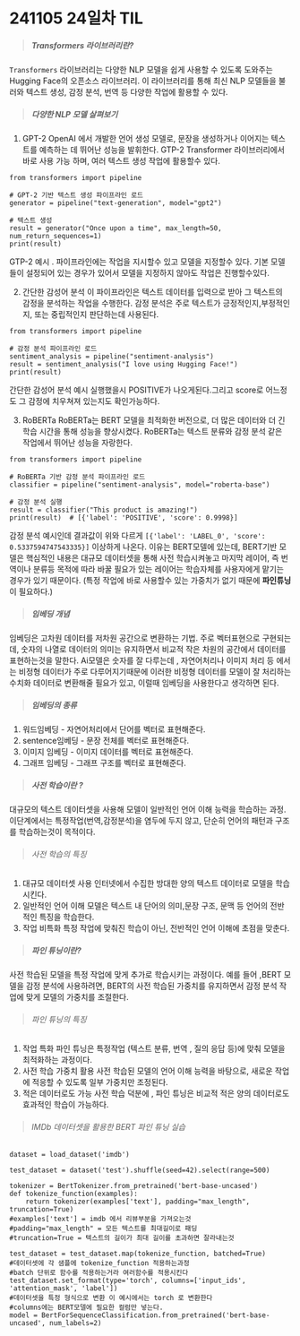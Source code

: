 # 241105 24일차 TIL

>  ##### Transformers 라이브러리란?

`Transformers` 라이브러리는 다양한 NLP 모델을 쉽게 사용할 수 있도록 도와주는 Hugging Face의 오픈소스 라이브러리.
이 라이브러리를 통해 최신 NLP 모델들을 불러와 텍스트 생성, 감정 분석, 번역 등 다양한 작업에 활용할 수 있다.


> ##### 다양한 NLP 모델 살펴보기

1. GPT-2 
OpenAI 에서 개발한 언어 생성 모델로, 문장을 생성하거나 이어지는 텍스트를 예측하는 데 뛰어난 성능을 발휘한다.
GTP-2 Transformer 라이브러리에서 바로 사용 가능 하며, 여러 텍스트 생성 작업에 활용할수 있다.

```
from transformers import pipeline

# GPT-2 기반 텍스트 생성 파이프라인 로드
generator = pipeline("text-generation", model="gpt2")

# 텍스트 생성
result = generator("Once upon a time", max_length=50, num_return_sequences=1)
print(result)
```
GTP-2 예시 . 파이프라인에는 작업을 지시할수 있고 모델을 지정할수 있다.
기본 모델들이 설정되어 있는 경우가 있어서 모델을 지정하지 않아도 작업은 진행할수있다.

2. 간단한 감성어 분석
이 파이프라인은 텍스트 데이터를 입력으로 받아 그 텍스트의 감정을 분석하는 작업을 수행한다.
감정 분석은 주로 텍스트가 긍정적인지,부정적인지, 또는 중립적인지 판단하는데 사용된다.
```
from transformers import pipeline

# 감정 분석 파이프라인 로드
sentiment_analysis = pipeline("sentiment-analysis")
result = sentiment_analysis("I love using Hugging Face!")
print(result)
``` 
간단한 감성어 분석 예시 실행했을시 POSITIVE가 나오게된다.그리고 score로 어느정도 그 감정에 치우쳐져 있는지도 확인가능하다.

3. RoBERTa
RoBERTa는 BERT 모델을 최적화한 버전으로, 더 많은 데이터와 더 긴 학습 시간을 통해 성능을 향상시켰다.
RoBERTa는 텍스트 분류와 감정 분석 같은 작업에서 뛰어난 성능을 자랑한다.
```
from transformers import pipeline

# RoBERTa 기반 감정 분석 파이프라인 로드
classifier = pipeline("sentiment-analysis", model="roberta-base")

# 감정 분석 실행
result = classifier("This product is amazing!")
print(result)  # [{'label': 'POSITIVE', 'score': 0.9998}]
```
감정 분석 예시인데 결과값이 위와 다르게 `[{'label': 'LABEL_0', 'score': 0.5337594747543335}]` 이상하게 나온다.
이유는 BERT모델에 있는데, BERT기반 모델은 핵심적인 내용은 대규모 데이터셋을 통해 사전 학습시켜놓고 마지막 레이어,
즉 번역이나 분류등 목적에 따라 바꿀 필요가 있는 레이어는 학습자체를 사용자에게 맡기는 경우가 있기 때문이다.
(특정 작업에 바로 사용할수 있는 가중치가 없기 때문에 **파인튜닝**이 필요하다.)

> ##### 임베딩 개념
임베딩은 고차원 데이터를 저차원 공간으로 변환하는 기법.
주로 벡터표현으로 구현되는데, 숫자의 나열로 데이터의 의미는 유지하면서 비교적 작은 차원의 공간에서 데이터를 표현하는것을 말한다.
Ai모델은 숫자를 잘 다루는데 , 자연어처리나 이미지 처리 등 에서는 비정형 데이터가 주로 다루어지기때문에
이러한 비정형 데이터를 모델이 잘 처리하는 수치화 데이터로 변환해줄 필요가 있고, 이럴때 임베딩을 사용한다고 생각하면 된다.

> ##### 임베딩의 종류

1. 워드임베딩 - 자연어처리에서 단어를 벡터로 표현해준다. 
2. sentence임베딩 - 문장 전체를 벡터로 표현해준다.
3. 이미지 임베딩 - 이미지 데이터를 벡터로 표현해준다.
4. 그래프 임베딩 - 그래프 구조를 벡터로 표현해준다.

> ##### 사전 학습이란 ?
대규모의 텍스트 데이터셋을 사용해 모델이 일반적인 언어 이해 능력을 학습하는 과정.
이단계에서는 특정작업(번역,감정분석)을 염두에 두지 않고, 단순히 언어의 패턴과 구조를 학습하는것이 목적이다.

> ###### 사전 학습의 특징
1. 대규모 데이터셋 사용
인터넷에서 수집한 방대한 양의 텍스트 데이터로 모델을 학습시킨다.
2. 일반적인 언어 이해
모델은 텍스트 내 단어의 의미,문장 구조, 문맥 등 언어의 전반적인 특징을 학습한다.
3. 작업 비특화
특정 작업에 맞춰진 학습이 아닌, 전반적인 언어 이해에 초점을 맞춘다.



> ##### 파인 튜닝이란?
사전 학습된 모델을 특정 작업에 맞게 추가로 학습시키는 과정이다.
예를 들어 ,BERT 모델을 감정 분석에 사용하려면, BERT의 사전 학습된 가중치를 유지하면서 감정 분석 작업에 맞게 모델의 가중치를 조절한다.

> ###### 파인 튜닝의 특징
1. 작업 특화 
파인 튜닝은 특정작업 (텍스트 분류, 번역 , 질의 응답 등)에 맞춰 모델을 최적화하는 과정이다.
2. 사전 학습 가중치 활용
사전 학습된 모델의 언어 이해 능력을 바탕으로, 새로운 작업에 적응할 수 있도록 일부 가중치만 조정된다.
3. 적은 데이터로도 가능
사전 학습 덕분에 , 파인 튜닝은 비교적 적은 양의 데이터로도 효과적인 학습이 가능하다.

>###### IMDb 데이터셋을 활용한 BERT 파인 튜닝 실습
```
dataset = load_dataset('imdb')

test_dataset = dataset('test').shuffle(seed=42).select(range=500)

tokenizer = BertTokenizer.from_pretrained('bert-base-uncased')
def tokenize_function(examples):
    return tokenizer(examples['text'], padding="max_length", truncation=True)
#examples['text'] = imdb 에서 리뷰부분을 가져오는것     
#padding="max_length" = 모든 텍스트를 최대길이로 패딩  
#truncation=True = 텍스트의 길이가 최대 길이를 초과하면 잘라내는것

test_dataset = test_dataset.map(tokenize_function, batched=True)
#데이터셋에 각 샘플에 tokenize_function 적용하는과정
#batch 단위로 함수를 적용하는거라 여러함수를 적용시킨다
test_dataset.set_format(type='torch', columns=['input_ids', 'attention_mask', 'label'])
#데이터셋을 특정 형식으로 변환 이 예시에서는 torch 로 변환한다
#columns에는 BERT모델에 필요한 컬럼만 넣는다.     
model = BertForSequenceClassification.from_pretrained('bert-base-uncased', num_labels=2)
```
